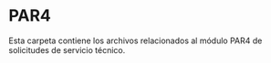 # PAR4

Esta carpeta contiene los archivos relacionados al módulo PAR4 de solicitudes de servicio técnico.
